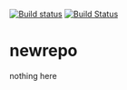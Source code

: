[![Build status](https://ci.appveyor.com/api/projects/status/tov2d7xcg3wghnqj/branch/master?svg=true)](https://ci.appveyor.com/project/antoniushilman/newrepo/branch/master) [![Build Status](https://travis-ci.org/antoniushilman/newrepo.svg?branch=master)](https://travis-ci.org/antoniushilman/newrepo)
# newrepo
nothing here
